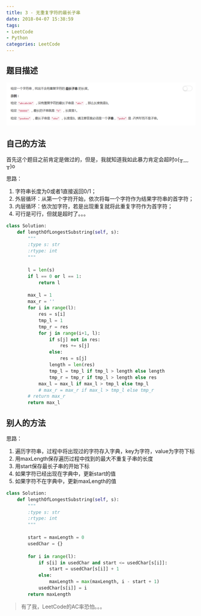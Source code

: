 ```yaml
---
title: 3 - 无重复字符的最长子串
date: 2018-04-07 15:38:59
tags: 
- LeetCode
- Python
categories: LeetCode
---
```


## 题目描述
![problem](images/3.png)

<!-- more -->

## 自己的方法
首先这个题目之前肯定是做过的，但是，我就知道我如此暴力肯定会超时o(╥﹏╥)o

思路：
1. 字符串长度为0或者1直接返回0/1；
2. 外层循环：从第一个字符开始，依次将每一个字符作为结果字符串的首字符；
3. 内层循环：依次加字符，若是出现重复就将此重复字符作为首字符；
4. 可行是可行，但就是超时了。。。

```python
class Solution:
    def lengthOfLongestSubstring(self, s):
        """
        :type s: str
        :rtype: int
        """
        
        l = len(s)
        if l == 0 or l == 1:
        	return l

        max_l = 1
        max_r = ''
        for i in range(l):
        	res = s[i]
	        tmp_l = 1
	        tmp_r = res
	        for j in range(i+1, l):
	        	if s[j] not in res:
	        		res += s[j]
	        	else:
	        		res = s[j]
	        	length = len(res)
	        	tmp_l = tmp_l if tmp_l > length else length
	        	tmp_r = tmp_r if tmp_l > length else res
	        max_l = max_l if max_l > tmp_l else tmp_l
	        # max_r = max_r if max_l > tmp_l else tmp_r
        # return max_r
        return max_l
```

## 别人的方法
思路：
1. 遍历字符串，过程中将出现过的字符存入字典，key为字符，value为字符下标
2. 用maxLength保存遍历过程中找到的最大不重复子串的长度
3. 用start保存最长子串的开始下标
4. 如果字符已经出现在字典中，更新start的值
5. 如果字符不在字典中，更新maxLength的值

```python
class Solution:
    def lengthOfLongestSubstring(self, s):
        """
        :type s: str
        :rtype: int
        """

        start = maxLength = 0
        usedChar = {}

        for i in range(l):
        	if s[i] in usedChar and start <= usedChar[s[i]]:
        		start = usedChar[s[i]] + 1
        	else:
        		maxLength = max(maxLength, i - start + 1)
        	usedChar[s[i]] = i
        return maxLength
```

<blockquote class="blockquote-center">有了我，LeetCode的AC率恐怕。。。 </blockquote>